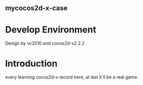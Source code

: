 ## mycocos2d-x-case ##

# Develop Environment #
Design by vc2010 and cocos2d-x2.2.2

# Introduction #
every learning cocos2d-x record here, at last it`ll be a real game.

